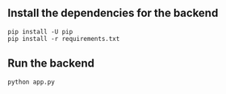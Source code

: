 
## Install the dependencies for the backend

```
pip install -U pip
pip install -r requirements.txt
```

## Run the backend

```
python app.py
```

